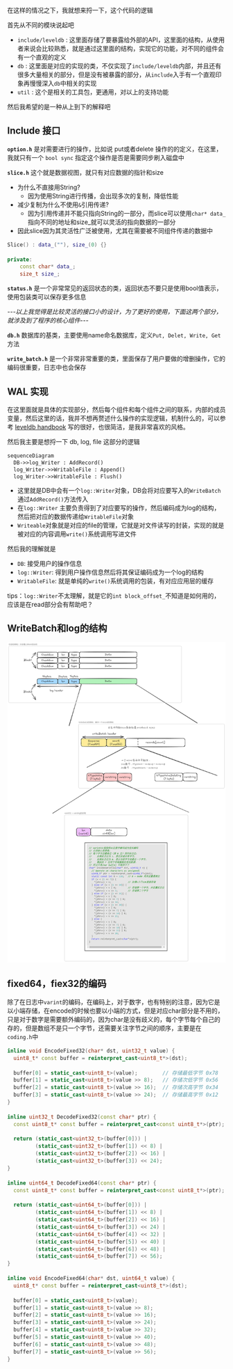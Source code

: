 在这样的情况之下，我就想来捋一下，这个代码的逻辑

首先从不同的模块说起吧
+ `include/leveldb` : 这里面存储了要暴露给外部的API，这里面的结构，从使用者来说会比较熟悉，就是通过这里面的结构，实现它的功能，对不同的组件会有一个直观的定义
+ `db` : 这里面是对应的实现的类，不仅实现了`include/leveldb`内部，并且还有很多大量相关的部分，但是没有被暴露的部分，从`include`入手有一个直观印象再慢慢深入`db`中相关的实现
+ `util` : 这个是相关的工具包，更通用，对以上的支持功能

然后我希望的是一种从上到下的解释吧

## Include 接口

**`option.h`** 是对需要进行的操作，比如说 put或者delete 操作的的定义，在这里，我就只有一个 `bool sync` 指定这个操作是否是需要同步刷入磁盘中

**`slice.h`** 这个就是数据视图，就只有对应数据的指针和size
+ 为什么不直接用String? 
  + 因为使用String进行传播，会出现多次的复制，降低性能
+ 减少复制为什么不使用`&`引用传递? 
  + 因为引用传递并不能只指向String的一部分，而slice可以使用`char* data_`指向不同的地址和size_就可以灵活的指向数据的一部分
+ 因此slice因为其灵活性广泛被使用，尤其在需要被不同组件传递的数据中

```cpp
Slice() : data_(""), size_(0) {}

private:
    const char* data_;
    size_t size_;
```

**`status.h`** 是一个非常常见的返回状态的类，返回状态不要只是使用bool值表示，使用包装类可以保存更多信息

*---以上我觉得是比较灵活的接口小的设计，为了更好的使用，下面这两个部分，就涉及到了程序的核心组件---*

**`db.h`** 数据库的基类，主要使用name命名数据库，定义`Put, Delet, Write, Get`方法

**`write_batch.h`** 是一个非常非常重要的类，里面保存了用户要做的增删操作，它的编码很重要，日志中也会保存


## WAL 实现

在这里面就是具体的实现部分，然后每个组件和每个组件之间的联系，内部的成员变量，然后这里的话，我并不想再赘述什么操作的实现逻辑，机制什么的，可以参考 [leveldb handbook](https://leveldb-handbook.readthedocs.io/zh/latest/memorydb.html) 写的很好，也很简洁，是我非常喜欢的风格。

然后我主要是想捋一下 db, log, file 这部分的逻辑

```mermaid
sequenceDiagram
  DB->>log_Writer : AddRecord()
  log_Writer->>WritableFile : Append()
  log_Writer->>WritableFile : Flush()
```

+ 这里就是DB中会有一个`log::Writer`对象，DB会将对应要写入的`WriteBatch`通过`AddRecord()`方法传入
+ 在`log::Writer` 主要负责得到了对应要写的操作，然后编码成为log的结构，然后把对应的数据传递给`WritableFile`对象
+ `Writeable`对象就是对应的file的管理，它就是对文件读写的封装，实现的就是被对应的内容调用`write()`系统调用写进文件

然后我的理解就是
+ `DB`: 接受用户的操作信息
+ `log::Writer`: 得到用户操作信息然后将其保证编码成为一个log的结构
+ `WritableFile`: 就是单纯的`write()`系统调用的包装，有对应应用层的缓存

tips：`log::Writer`不太理解，就是它的`int block_offset_`不知道是如何用的，应该是在read部分会有帮助吧？

## WriteBatch和log的结构

![日志结构](imgs/log_struct.png)

## fixed64，fiex32的编码

除了在日志中`varint`的编码，在编码上，对于数字，也有特别的注意，因为它是以小端存储，在encode的时候也要以小端的方式，但是对应char部分是不用的，只是对于数字是需要额外编码的，因为char是没有歧义的，每个字节每个自己的存的，但是数组不是只一个字节，还需要关注字节之间的顺序，主要是在`coding.h`中

```cpp
inline void EncodeFixed32(char* dst, uint32_t value) {
  uint8_t* const buffer = reinterpret_cast<uint8_t*>(dst);

  buffer[0] = static_cast<uint8_t>(value);        // 存储最低字节 0x78
  buffer[1] = static_cast<uint8_t>(value >> 8);   // 存储次低字节 0x56
  buffer[2] = static_cast<uint8_t>(value >> 16);  // 存储次高字节 0x34
  buffer[3] = static_cast<uint8_t>(value >> 24);  // 存储最高字节 0x12
}

inline uint32_t DecodeFixed32(const char* ptr) {
  const uint8_t* const buffer = reinterpret_cast<const uint8_t*>(ptr);

  return (static_cast<uint32_t>(buffer[0])) |
         (static_cast<uint32_t>(buffer[1]) << 8) |
         (static_cast<uint32_t>(buffer[2]) << 16) |
         (static_cast<uint32_t>(buffer[3]) << 24); 
}

inline uint64_t DecodeFixed64(const char* ptr) {
  const uint8_t* const buffer = reinterpret_cast<const uint8_t*>(ptr);

  return (static_cast<uint64_t>(buffer[0])) |
         (static_cast<uint64_t>(buffer[1]) << 8) |
         (static_cast<uint64_t>(buffer[2]) << 16) |
         (static_cast<uint64_t>(buffer[3]) << 24) |
         (static_cast<uint64_t>(buffer[4]) << 32) |
         (static_cast<uint64_t>(buffer[5]) << 40) |
         (static_cast<uint64_t>(buffer[6]) << 48) |
         (static_cast<uint64_t>(buffer[7]) << 56);
}

inline void EncodeFixed64(char* dst, uint64_t value) {
  uint8_t* const buffer = reinterpret_cast<uint8_t*>(dst);

  buffer[0] = static_cast<uint8_t>(value);        
  buffer[1] = static_cast<uint8_t>(value >> 8);   
  buffer[2] = static_cast<uint8_t>(value >> 16);  
  buffer[3] = static_cast<uint8_t>(value >> 24);  
  buffer[4] = static_cast<uint8_t>(value >> 32);  
  buffer[5] = static_cast<uint8_t>(value >> 40);  
  buffer[6] = static_cast<uint8_t>(value >> 48);  
  buffer[7] = static_cast<uint8_t>(value >> 56);  
}
```

